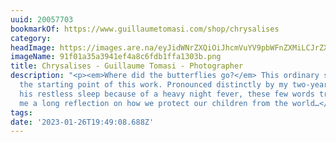 ```yaml
---
uuid: 20057703
bookmarkOf: https://www.guillaumetomasi.com/shop/chrysalises
category: 
headImage: https://images.are.na/eyJidWNrZXQiOiJhcmVuYV9pbWFnZXMiLCJrZXkiOiIyMDA1NzcwMy9vcmlnaW5hbF85MWYwMWEzNWEzOTQxZWY0YThjNmZkYjFmZmExMzAzYi5wbmciLCJlZGl0cyI6eyJyZXNpemUiOnsid2lkdGgiOjEyMDAsImhlaWdodCI6MTIwMCwiZml0IjoiaW5zaWRlIiwid2l0aG91dEVubGFyZ2VtZW50Ijp0cnVlfSwid2VicCI6eyJxdWFsaXR5Ijo5MH0sImpwZWciOnsicXVhbGl0eSI6OTB9LCJyb3RhdGUiOm51bGx9fQ==?bc=0
imageName: 91f01a35a3941ef4a8c6fdb1ffa1303b.png
title: Chrysalises - Guillaume Tomasi - Photographer
description: "<p><em>Where did the butterflies go?</em> This ordinary sentence was
  the starting point of this work. Pronounced distinctly by my two-year-old son during
  his restless sleep because of a heavy night fever, these few words triggered on
  me a long reflection on how we protect our children from the world…</p>"
tags: 
date: '2023-01-26T19:49:08.688Z'
---
```


